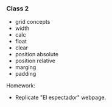 ### Class 2

* grid concepts
* width
* calc  
* float
* clear
* position absolute
* position relative 
* marging
* padding


Homework: 
* Replicate "El espectador" webpage.



